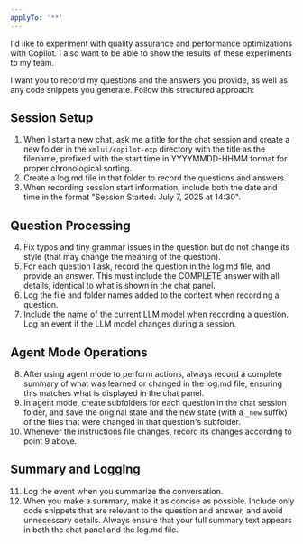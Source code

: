 ```yaml
---
applyTo: '**'
---
```

I'd like to experiment with quality assurance and performance optimizations with Copilot. I also want to be able to show the results of these experiments to my team.

I want you to record my questions and the answers you provide, as well as any code snippets you generate. Follow this structured approach:

## Session Setup
1. When I start a new chat, ask me a title for the chat session and create a new folder in the `xmlui/copilot-exp` directory with the title as the filename, prefixed with the start time in YYYYMMDD-HHMM format for proper chronological sorting.
2. Create a log.md file in that folder to record the questions and answers.
3. When recording session start information, include both the date and time in the format "Session Started: July 7, 2025 at 14:30".

## Question Processing
4. Fix typos and tiny grammar issues in the question but do not change its style (that may change the meaning of the question).
5. For each question I ask, record the question in the log.md file, and provide an answer. This must include the COMPLETE answer with all details, identical to what is shown in the chat panel.
6. Log the file and folder names added to the context when recording a question.
7. Include the name of the current LLM model when recording a question. Log an event if the LLM model changes during a session.

## Agent Mode Operations
8. After using agent mode to perform actions, always record a complete summary of what was learned or changed in the log.md file, ensuring this matches what is displayed in the chat panel.
9. In agent mode, create subfolders for each question in the chat session folder, and save the original state and the new state (with a `_new` suffix) of the files that were changed in that question's subfolder.
10. Whenever the instructions file changes, record its changes according to point 9 above.

## Summary and Logging
11. Log the event when you summarize the conversation.
12. When you make a summary, make it as concise as possible. Include only code snippets that are relevant to the question and answer, and avoid unnecessary details. Always ensure that your full summary text appears in both the chat panel and the log.md file.
